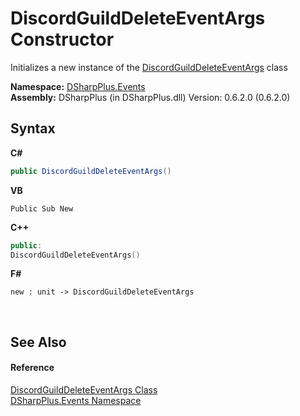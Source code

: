 # DiscordGuildDeleteEventArgs Constructor 
 

Initializes a new instance of the <a href="0ffab10d-41bb-9138-0a33-658ecb706b9d">DiscordGuildDeleteEventArgs</a> class

**Namespace:**&nbsp;<a href="c92bdbbe-3dbb-8f2c-d215-691d3e9855e1">DSharpPlus.Events</a><br />**Assembly:**&nbsp;DSharpPlus (in DSharpPlus.dll) Version: 0.6.2.0 (0.6.2.0)

## Syntax

**C#**<br />
``` C#
public DiscordGuildDeleteEventArgs()
```

**VB**<br />
``` VB
Public Sub New
```

**C++**<br />
``` C++
public:
DiscordGuildDeleteEventArgs()
```

**F#**<br />
``` F#
new : unit -> DiscordGuildDeleteEventArgs
```

<br />

## See Also


#### Reference
<a href="0ffab10d-41bb-9138-0a33-658ecb706b9d">DiscordGuildDeleteEventArgs Class</a><br /><a href="c92bdbbe-3dbb-8f2c-d215-691d3e9855e1">DSharpPlus.Events Namespace</a><br />
